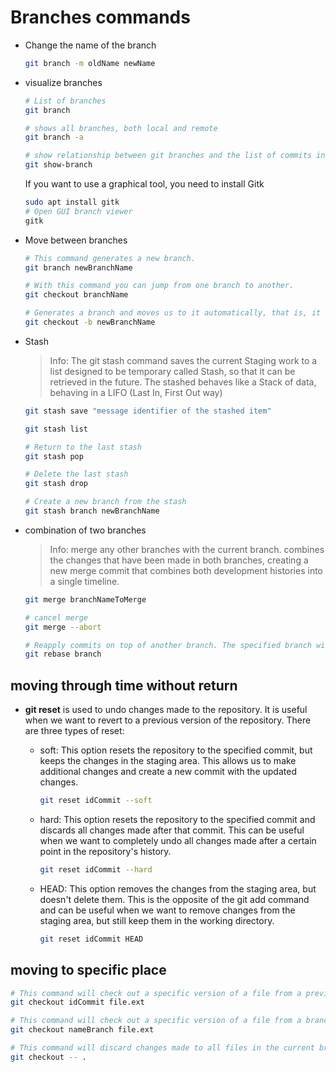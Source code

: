# Branches commands

- Change the name of the branch 
    ```sh
    git branch -m oldName newName
    ```

- visualize branches
    ```sh
    # List of branches
    git branch 

    # shows all branches, both local and remote                     
    git branch -a  

    # show relationship between git branches and the list of commits in each of them             
    git show-branch
    ```

    If you want to use a graphical tool, you need to install Gitk
    ```sh
    sudo apt install gitk
    # Open GUI branch viewer
    gitk                            
    ```

- Move between branches
    ```sh
    # This command generates a new branch.
    git branch newBranchName          

    # With this command you can jump from one branch to another.
    git checkout branchName        

    # Generates a branch and moves us to it automatically, that is, it is the combination of git brach and git checkout at the same time.
    git checkout -b newBranchName          
    ```

- Stash

    > Info: The git stash command saves the current Staging work to a list designed to be temporary called Stash, so that it can be retrieved in the future. The stashed behaves like a Stack of data, behaving in a LIFO (Last In, First Out way)


    ```sh
    git stash save "message identifier of the stashed item"

    git stash list
    
    # Return to the last stash
    git stash pop                   
    
    # Delete the last stash
    git stash drop                  
    
    # Create a new branch from the stash
    git stash branch newBranchName    
    ```


- combination of two branches

    > Info: merge any other branches with the current branch. combines the changes that have been made in both branches, creating a new merge commit that combines both development histories into a single timeline.


    ```sh
    git merge branchNameToMerge

    # cancel merge
    git merge --abort               

    # Reapply commits on top of another branch. The specified branch will be used as the new base for the current branch.
    git rebase branch               
    ```


## moving through time without return

- __git reset__ is used to undo changes made to the repository. It is useful when we want to revert to a previous version of the repository. There are three types of reset:

    - soft: This option resets the repository to the specified commit, but keeps the changes in the staging area. This allows us to make additional changes and create a new commit with the updated changes.

        ```sh
        git reset idCommit --soft
        ```

    - hard: This option resets the repository to the specified commit and discards all changes made after that commit. This can be useful when we want to completely undo all changes made after a certain point in the repository's history.

        ```sh
        git reset idCommit --hard
        ```

    - HEAD: This option removes the changes from the staging area, but doesn't delete them. This is the opposite of the git add command and can be useful when we want to remove changes from the staging area, but still keep them in the working directory.

        ```sh
        git reset idCommit HEAD
        ```

## moving to specific place

```sh
# This command will check out a specific version of a file from a previous commit identified by its commit ID.
git checkout idCommit file.ext

# This command will check out a specific version of a file from a branch identified by its name.
git checkout nameBranch file.ext

# This command will discard changes made to all files in the current branch since the last commit, effectively resetting the working directory to the state of the last commit.
git checkout -- .
```
